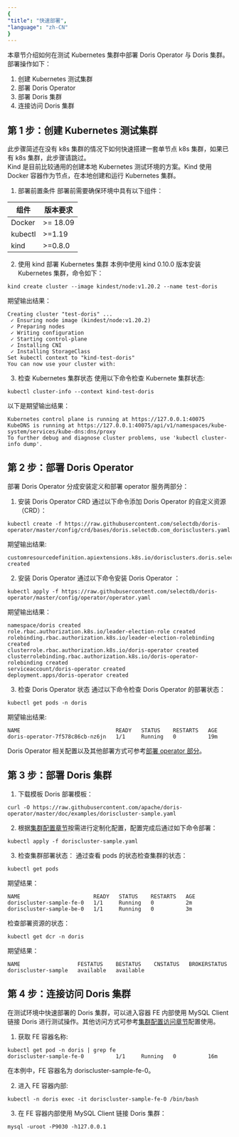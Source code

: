 ```yaml
---
{
"title": "快速部署",
"language": "zh-CN"
}
---
```


<!-- 
Licensed to the Apache Software Foundation (ASF) under one
or more contributor license agreements.  See the NOTICE file
distributed with this work for additional information
regarding copyright ownership.  The ASF licenses this file
to you under the Apache License, Version 2.0 (the
"License"); you may not use this file except in compliance
with the License.  You may obtain a copy of the License at
  http://www.apache.org/licenses/LICENSE-2.0
Unless required by applicable law or agreed to in writing,
software distributed under the License is distributed on an
"AS IS" BASIS, WITHOUT WARRANTIES OR CONDITIONS OF ANY
KIND, either express or implied.  See the License for the
specific language governing permissions and limitations
under the License.
-->
本章节介绍如何在测试 Kubernetes 集群中部署 Doris Operator 与 Doris 集群。
部署操作如下：
1. 创建 Kubernetes 测试集群
2. 部署 Doris Operator
3. 部署 Doris 集群
4. 连接访问 Doris 集群

## 第 1 步：创建 Kubernetes 测试集群
此步骤简述在没有 k8s 集群的情况下如何快速搭建一套单节点 k8s 集群，如果已有 k8s 集群，此步骤请跳过。  
Kind 是目前比较通用的创建本地 Kubernetes 测试环境的方案。Kind 使用 Docker 容器作为节点，在本地创建和运行 Kubernetes 集群。
1. 部署前置条件
  部署前需要确保环境中具有以下组件：

  | 组件      | 版本要求      |
  |---------|-----------|
  | Docker  | \>= 18.09 |
  | kubectl | \>=1.19   |
  | kind    | \>=0.8.0  |

2. 使用 kind 部署 Kubernetes 集群
  本例中使用 kind 0.10.0 版本安装 Kubernetes 集群，命令如下：
  ```
  kind create cluster --image kindest/node:v1.20.2 --name test-doris
  ```
  期望输出结果：
  ```
  Creating cluster "test-doris" ...
   ✓ Ensuring node image (kindest/node:v1.20.2)
   ✓ Preparing nodes
   ✓ Writing configuration
   ✓ Starting control-plane
   ✓ Installing CNI
   ✓ Installing StorageClass
  Set kubectl context to "kind-test-doris"
  You can now use your cluster with:
  ```
3. 检查 Kubernetes 集群状态
  使用以下命令检查 Kubernete 集群状态:
  ```
  kubectl cluster-info --context kind-test-doris
  ```
  以下是期望输出结果：
  ```
  Kubernetes control plane is running at https://127.0.0.1:40075
  KubeDNS is running at https://127.0.0.1:40075/api/v1/namespaces/kube-system/services/kube-dns:dns/proxy
  To further debug and diagnose cluster problems, use 'kubectl cluster-info dump'.
  ```
## 第 2 步：部署 Doris Operator
部署 Doris Operator 分成安装定义和部署 operator 服务两部分：
1. 安装 Doris Operator CRD
  通过以下命令添加 Doris Operator 的自定义资源（CRD）：
  ```
  kubectl create -f https://raw.githubusercontent.com/selectdb/doris-operator/master/config/crd/bases/doris.selectdb.com_dorisclusters.yaml
  ```
  期望输出结果:
  ```
  customresourcedefinition.apiextensions.k8s.io/dorisclusters.doris.selectdb.com created
  ```
2. 安装 Doris Operator
  通过以下命令安装 Doris Operator ：
  ```
  kubectl apply -f https://raw.githubusercontent.com/selectdb/doris-operator/master/config/operator/operator.yaml
  ```
  期望输出结果：
  ```
  namespace/doris created
  role.rbac.authorization.k8s.io/leader-election-role created
  rolebinding.rbac.authorization.k8s.io/leader-election-rolebinding created
  clusterrole.rbac.authorization.k8s.io/doris-operator created
  clusterrolebinding.rbac.authorization.k8s.io/doris-operator-rolebinding created
  serviceaccount/doris-operator created
  deployment.apps/doris-operator created
  ```
3. 检查 Doris Operator 状态
  通过以下命令检查 Doris Operator 的部署状态：
  ```
  kubectl get pods -n doris
  ```
  期望输出结果:
  ```
  NAME                              READY   STATUS    RESTARTS   AGE
  doris-operator-7f578c86cb-nz6jn   1/1     Running   0          19m
  ```
  Doris Operator 相关配置以及其他部署方式可参考[部署 operator 部分](./install-operator.md)。
## 第 3 步：部署 Doris 集群
1. 下载模板 Doris 部署模板：
  ```
  curl -O https://raw.githubusercontent.com/apache/doris-operator/master/doc/examples/doriscluster-sample.yaml
  ```
2. 根据[集群配置章节](install-config-cluster.md)按需进行定制化配置，配置完成后通过如下命令部署：
  ```
  kubectl apply -f doriscluster-sample.yaml
  ```
3. 检查集群部署状态：
  通过查看 pods 的状态检查集群的状态：
  ```
  kubectl get pods
  ```
  期望结果：
  ```
  NAME                       READY   STATUS    RESTARTS   AGE
  doriscluster-sample-fe-0   1/1     Running   0          2m
  doriscluster-sample-be-0   1/1     Running   0          3m
  ```
  检查部署资源的状态：
  ```
  kubectl get dcr -n doris
  ```
  期望结果：
  ```
  NAME                  FESTATUS    BESTATUS    CNSTATUS   BROKERSTATUS
  doriscluster-sample   available   available
  ```
## 第 4 步：连接访问 Doris 集群
在测试环境中快速部署的 Doris 集群，可以进入容器 FE 内部使用 MySQL Client 链接 Doris 进行测试操作。其他访问方式可参考[集群配置访问章节](./install-config-cluster.md#访问配置)配置使用。
1. 获取 FE 容器名称:
  ```
  kubectl get pod -n doris | grep fe
  doriscluster-sample-fe-0          1/1     Running   0          16m
  ```
  在本例中，FE 容器名为 doriscluster-sample-fe-0。

2. 进入 FE 容器内部:
  ```
  kubectl -n doris exec -it doriscluster-sample-fe-0 /bin/bash
  ```

3. 在 FE 容器内部使用 MySQL Client 链接 Doris 集群：
  ```
  mysql -uroot -P9030 -h127.0.0.1
  ```
